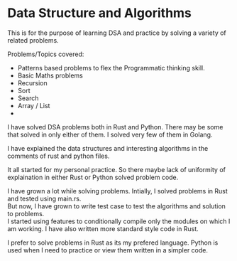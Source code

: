 # Data Structure and Algorithms

This is for the purpose of learning DSA and practice by solving a variety of related problems.

Problems/Topics covered:
- Patterns based problems to flex the Programmatic thinking skill.
- Basic Maths problems 
- Recursion 
- Sort
- Search
- Array / List
- 

I have solved DSA problems both in Rust and Python.
There may be some that solved in only either of them. I solved very few of them in Golang.

I have explained the data structures and interesting algorithms in the comments of rust and python files.

It all started for my personal practice. So there maybe lack of uniformity of explaination in either Rust or Python solved problem code. 

I have grown a lot while solving problems. Intially, I solved problems in Rust and tested using main.rs.<br> 
But now, I have grown to write test case to test the algorithms and solution to problems.<br>
I started using features to conditionally compile only the modules on which I am working. 
I have also written more standard style code in Rust.

I prefer to solve problems in Rust as its my prefered language. 
Python is used when I need to practice or view them written in a simpler code.



